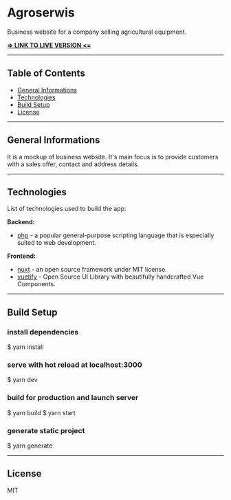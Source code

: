 # Agroserwis

Business website for a company selling agricultural equipment.

[**=> LINK TO LIVE VERSION <=**](toDo)

---

## Table of Contents

- [General Informations](#general-informations)
- [Technologies](#technologies)
- [Build Setup](#built-setup)
- [License](#license)

---

## General Informations

It is a mockup of business website. It's main focus is to provide customers with a sales offer, contact and address details.

---

## Technologies

List of technologies used to build the app:

**Backend:**

- [php] - a popular general-purpose scripting language that is especially suited to web development.

**Frontend:**

- [nuxt] - an open source framework under MIT license.
- [vuetify] - Open Source UI Library with beautifully handcrafted Vue Components.

---

## Build Setup

### install dependencies

$ yarn install

### serve with hot reload at localhost:3000

$ yarn dev

### build for production and launch server

$ yarn build
$ yarn start

### generate static project

$ yarn generate

---

## License

MIT

[php]: https://www.php.net
[nuxt]: https://nuxt.com/
[vuetify]: https://vuetifyjs.com
